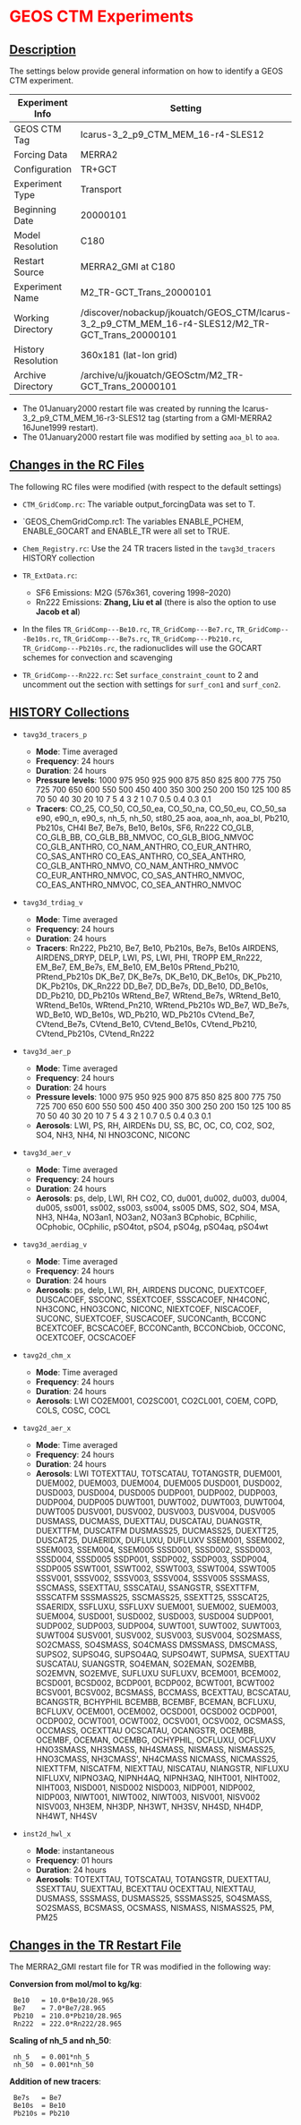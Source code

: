 # <span style="color: red">GEOS CTM Experiments</span>

## [Description](#)

The settings below provide general information on how to identify a GEOS CTM experiment.

| Experiment Info | Setting                            |
|             --- | ---                                |
| GEOS CTM Tag    | Icarus-3_2_p9_CTM_MEM_16-r4-SLES12 |
| Forcing Data    | MERRA2                             |
| Configuration   | TR+GCT                                 |
| Experiment Type | Transport                          |
| Beginning Date  | 20000101  |
| Model Resolution| C180                               |
| Restart Source  | MERRA2_GMI at C180                 |
| Experiment Name | M2_TR-GCT_Trans_20000101               |
| Working Directory | /discover/nobackup/jkouatch/GEOS_CTM/Icarus-3_2_p9_CTM_MEM_16-r4-SLES12/M2_TR-GCT_Trans_20000101 |
| History Resolution |  360x181 (lat-lon grid)             |
| Archive Directory | /archive/u/jkouatch/GEOSctm/M2_TR-GCT_Trans_20000101 |

- The 01January2000 restart file was created by running the Icarus-3_2_p9_CTM_MEM_16-r3-SLES12 tag (starting from a GMI-MERRA2 16June1999 restart). 
- The 01January2000 restart file was modified by setting `aoa_bl` to `aoa`.

## [Changes in the RC Files](#)

The following RC files were modified (with respect to the default settings)

* `CTM_GridComp.rc`: The variable output_forcingData was set to T.

* `GEOS_ChemGridComp.rc1: The variables ENABLE_PCHEM, ENABLE_GOCART and ENABLE_TR were all set to TRUE.

* `Chem_Registry.rc`: Use the 24 TR tracers listed in the `tavg3d_tracers` HISTORY collection

* `TR_ExtData.rc`:

     - SF6 Emissions:   M2G (576x361, covering 1998–2020)
     - Rn222 Emissions: **Zhang, Liu et al** (there is also the option to use **Jacob et al**)

* In the files `TR_GridComp---Be10.rc`,  `TR_GridComp---Be7.rc`, `TR_GridComp---Be10s.rc`, 
  `TR_GridComp---Be7s.rc`, `TR_GridComp---Pb210.rc`, `TR_GridComp---Pb210s.rc`,
  the radionuclides will use the GOCART schemes for convection and scavenging
  
* `TR_GridComp---Rn222.rc`: Set `surface_constraint_count` to 2 and uncomment out the section with settings for `surf_con1` and `surf_con2`.

## [HISTORY Collections](#)

- `tavg3d_tracers_p`
     * **Mode**: Time averaged
     * **Frequency**: 24 hours
     * **Duration**:  24 hours
     * **Pressure levels**: 1000 975 950 925 900 875 850 825 800
                         775 750 725 700 650 600 550 500 450
                         400 350 300 250 200 150 125 100  85
                          70  50  40  30  20  10   7   5   4
                           3   2   1 0.7 0.5 0.4 0.3 0.1
     * **Tracers**: CO_25, CO_50,  CO_50_ea, CO_50_na, CO_50_eu, CO_50_sa
                    e90,   e90_n,  e90_s,    nh_5,     nh_50,    st80_25
                    aoa,   aoa_nh, aoa_bl,   Pb210,    Pb210s,   CH4I
                    Be7,   Be7s,   Be10,     Be10s,    SF6,      Rn222
                    CO_GLB, CO_GLB_BB, CO_GLB_BB_NMVOC, CO_GLB_BIOG_NMVOC
                    CO_GLB_ANTHRO, CO_NAM_ANTHRO, CO_EUR_ANTHRO, CO_SAS_ANTHRO
                    CO_EAS_ANTHRO, CO_SEA_ANTHRO, CO_GLB_ANTHRO_NMVO, CO_NAM_ANTHRO_NMVOC
                    CO_EUR_ANTHRO_NMVOC, CO_SAS_ANTHRO_NMVOC, CO_EAS_ANTHRO_NMVOC, CO_SEA_ANTHRO_NMVOC
 
 - `tavg3d_trdiag_v`
     * **Mode**: Time averaged
     * **Frequency**: 24 hours
     * **Duration**:  24 hours
     * **Tracers**: Rn222, Pb210,  Be7, Be10, Pb210s, Be7s, Be10s
                    AIRDENS, AIRDENS_DRYP, DELP, LWI, PS, LWI, PHI, TROPP
                    EM_Rn222, EM_Be7, EM_Be7s, EM_Be10, EM_Be10s
                    PRtend_Pb210, PRtend_Pb210s
                    DK_Be7, DK_Be7s, DK_Be10, DK_Be10s, DK_Pb210, DK_Pb210s, DK_Rn222
                    DD_Be7, DD_Be7s, DD_Be10, DD_Be10s, DD_Pb210, DD_Pb210s
                    WRtend_Be7, WRtend_Be7s, WRtend_Be10, WRtend_Be10s, WRtend_Pn210, WRtend_Pb210s
                    WD_Be7, WD_Be7s, WD_Be10, WD_Be10s, WD_Pb210, WD_Pb210s
                    CVtend_Be7, CVtend_Be7s, CVtend_Be10, CVtend_Be10s, CVtend_Pb210, CVtend_Pb210s, CVtend_Rn222
 
 
 - `tavg3d_aer_p`
     * **Mode**: Time averaged
     * **Frequency**: 24 hours
     * **Duration**:  24 hours
     * **Pressure levels**: 1000 975 950 925 900 875 850 825 800
                         775 750 725 700 650 600 550 500 450
                         400 350 300 250 200 150 125 100  85
                          70  50  40  30  20  10   7   5   4
                           3   2   1 0.7 0.5 0.4 0.3 0.1
     * **Aerosols**: LWI, PS, RH, AIRDENs
                     DU, SS, BC, OC, CO, CO2, SO2, SO4, NH3, NH4, NI
                     HNO3CONC, NICONC


 - `tavg3d_aer_v`
     * **Mode**: Time averaged
     * **Frequency**: 24 hours
     * **Duration**:  24 hours
     * **Aerosols**: ps, delp, LWI, RH
                     CO2, CO, du001, du002, du003, du004, du005, ss001, ss002, ss003, ss004, ss005
                     DMS, SO2, SO4, MSA, NH3, NH4a, NO3an1, NO3an2, NO3an3
                     BCphobic, BCphilic, OCphobic, OCphilic, pSO4tot, pSO4, pSO4g, pSO4aq, pSO4wt

 - `tavg3d_aerdiag_v`
     * **Mode**: Time averaged
     * **Frequency**: 24 hours
     * **Duration**:  24 hours
     * **Aerosols**: ps, delp, LWI, RH, AIRDENS
                     DUCONC, DUEXTCOEF, DUSCACOEF, SSCONC, 
                     SSEXTCOEF, SSSCACOEF, NH4CONC, NH3CONC, HNO3CONC, NICONC, 
                     NIEXTCOEF, NISCACOEF, SUCONC, SUEXTCOEF, SUSCACOEF, SUCONCanth, BCCONC
                     BCEXTCOEF, BCSCACOEF, BCCONCanth, BCCONCbiob, OCCONC, OCEXTCOEF, OCSCACOEF

 - `tavg2d_chm_x`
     * **Mode**: Time averaged
     * **Frequency**: 24 hours
     * **Duration**:  24 hours
     * **Aerosols**: LWI
                     CO2EM001, CO2SC001, CO2CL001, COEM, COPD, COLS, COSC, COCL

 - `tavg2d_aer_x`
     * **Mode**: Time averaged
     * **Frequency**: 24 hours
     * **Duration**:  24 hours
     * **Aerosols**: LWI
                     TOTEXTTAU, TOTSCATAU, TOTANGSTR, 
                     DUEM001, DUEM002, DUEM003, DUEM004, DUEM005
                     DUSD001, DUSD002, DUSD003, DUSD004, DUSD005
                     DUDP001, DUDP002, DUDP003, DUDP004, DUDP005
                     DUWT001, DUWT002, DUWT003, DUWT004, DUWT005
                     DUSV001, DUSV002, DUSV003, DUSV004, DUSV005
                     DUSMASS, DUCMASS, DUEXTTAU, DUSCATAU, DUANGSTR, DUEXTTFM, DUSCATFM
                     DUSMASS25, DUCMASS25, DUEXTT25, DUSCAT25, DUAERIDX, DUFLUXU, DUFLUXV
                     SSEM001, SSEM002, SSEM003, SSEM004, SSEM005
                     SSSD001, SSSD002, SSSD003, SSSD004, SSSD005
                     SSDP001, SSDP002, SSDP003, SSDP004, SSDP005
                     SSWT001, SSWT002, SSWT003, SSWT004, SSWT005
                     SSSV001, SSSV002, SSSV003, SSSV004, SSSV005
                     SSSMASS, SSCMASS, SSEXTTAU, SSSCATAU, SSANGSTR, SSEXTTFM, SSSCATFM
                     SSSMASS25, SSCMASS25, SSEXTT25, SSSCAT25, SSAERIDX, SSFLUXU, SSFLUXV
                     SUEM001, SUEM002, SUEM003, SUEM004, SUSD001, SUSD002, SUSD003, SUSD004
                     SUDP001, SUDP002, SUDP003, SUDP004, SUWT001, SUWT002, SUWT003, SUWT004
                     SUSV001, SUSV002, SUSV003, SUSV004, SO2SMASS, SO2CMASS, SO4SMASS, SO4CMASS
                     DMSSMASS, DMSCMASS, SUPSO2, SUPSO4G, SUPSO4AQ, SUPSO4WT, SUPMSA, SUEXTTAU
                     SUSCATAU, SUANGSTR, SO4EMAN, SO2EMAN, SO2EMBB, SO2EMVN, SO2EMVE, SUFLUXU
                     SUFLUXV, BCEM001, BCEM002, BCSD001, BCSD002, BCDP001, BCDP002, BCWT001, BCWT002
                     BCSV001, BCSV002, BCSMASS, BCCMASS, BCEXTTAU, BCSCATAU, BCANGSTR, BCHYPHIL
                     BCEMBB, BCEMBF, BCEMAN, BCFLUXU, BCFLUXV, OCEM001, OCEM002, OCSD001, OCSD002
                     OCDP001, OCDP002, OCWT001, OCWT002, OCSV001, OCSV002, OCSMASS, OCCMASS, OCEXTTAU
                     OCSCATAU, OCANGSTR, OCEMBB, OCEMBF, OCEMAN, OCEMBG, OCHYPHIL, OCFLUXU, OCFLUXV
                     HNO3SMASS, NH3SMASS, NH4SMASS, NISMASS, NISMASS25, HNO3CMASS, NH3CMASS', NH4CMASS
                     NICMASS, NICMASS25, NIEXTTFM, NISCATFM, NIEXTTAU, NISCATAU, NIANGSTR, NIFLUXU
                     NIFLUXV, NIPNO3AQ, NIPNH4AQ, NIPNH3AQ, NIHT001, NIHT002, NIHT003, NISD001, NISD002
                     NISD003, NIDP001, NIDP002, NIDP003, NIWT001, NIWT002, NIWT003, NISV001, NISV002
                     NISV003, NH3EM, NH3DP, NH3WT, NH3SV, NH4SD, NH4DP, NH4WT, NH4SV

 - `inst2d_hwl_x`
     * **Mode**: instantaneous
     * **Frequency**: 01 hours
     * **Duration**:  24 hours
     * **Aerosols**: TOTEXTTAU, TOTSCATAU, TOTANGSTR, DUEXTTAU, SSEXTTAU,  SUEXTTAU,  BCEXTTAU
                     OCEXTTAU,  NIEXTTAU,  DUSMASS,   SSSMASS,  DUSMASS25, SSSMASS25, 
                     SO4SMASS,  SO2SMASS,  BCSMASS,   OCSMASS,  NISMASS,   NISMASS25, PM, PM25
                


## [Changes in the TR Restart File](#)

The MERRA2_GMI restart file for TR was modified in the following way:

**Conversion from mol/mol to kg/kg**:

     Be10   = 10.0*Be10/28.965
     Be7    = 7.0*Be7/28.965
     Pb210  = 210.0*Pb210/28.965
     Rn222  = 222.0*Rn222/28.965

**Scaling of nh_5 and nh_50**:

     nh_5   = 0.001*nh_5
     nh_50  = 0.001*nh_50
     
**Addition of new tracers**:

     Be7s   = Be7
     Be10s  = Be10
     Pb210s = Pb210
